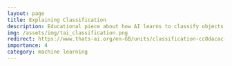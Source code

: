 ```yaml
---
layout: page
title: Explaining Classification
description: Educational piece about how AI learns to classify objects.
img: /assets/img/tai_classification.png
redirect: https://www.thats-ai.org/en-GB/units/classification-cc8dacac-0633-4b5b-a8c0-805dc513c574
importance: 4
category: machine learning
---
```


